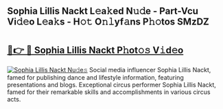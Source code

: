 ## Sophia Lillis Nackt L𝚎a𝚔ed N𝚞𝚍e - Part-Vcu Vi𝚍𝚎o L𝚎a𝚔s - H𝚘𝚝 O𝚗𝚕yf𝚊ns P𝚑𝚘tos SMzDZ

# <h2><a href="http://kf54le.oniu.top/?m=Sophia+Lillis+Nackt">🔗👉 🔴 Sophia Lillis Nackt P𝚑ot𝚘𝚜 V𝚒d𝚎o</a></h2>

[![Sophia Lillis Nackt Nu𝚍e𝚜](https://i.imgur.com/0qMVB7G.gif)](http://kf54le.oniu.top/?m=Sophia+Lillis+Nackt)
Social media influencer Sophia Lillis Nackt, famed for publishing dance and lifestyle information, featuring presentations and blogs. Exceptional circus performer Sophia Lillis Nackt, famed for their remarkable skills and accomplishments in various circus acts.  

